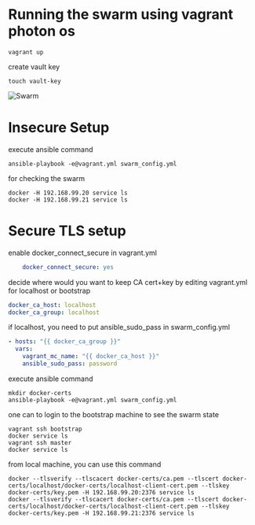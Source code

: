 Running the swarm using vagrant photon os
===
```shell
vagrant up
```

create vault key
```shell
touch vault-key
```

![Swarm](https://mjzocw-dm2305.files.1drv.com/y3mvx71ilq0g0GmYoNb09Er-ybT4IwWZrtPRbfOIpd9q_91cdO67W-2xwZOOl5qwkWdDnrkSE6aid-bkvOfpLmYr30SRC2YFja3aPtLnrpvFOyrNco7wUXU7hwWTMD44JqtGWbgpDWqXZN8Is27o52RbGrX8orFWtMnWPIhVh5_0xk)

Insecure Setup
====

execute ansible command
```shell
ansible-playbook -e@vagrant.yml swarm_config.yml
```

for checking the swarm
```shell
docker -H 192.168.99.20 service ls
docker -H 192.168.99.21 service ls
```

Secure TLS setup
====
enable docker_connect_secure in vagrant.yml
```yml
    docker_connect_secure: yes
```

decide where would you want to keep CA cert+key by editing vagrant.yml for localhost or bootstrap
```yml
docker_ca_host: localhost
docker_ca_group: localhost
```

if localhost, you need to put ansible_sudo_pass in swarm_config.yml
```yml
- hosts: "{{ docker_ca_group }}"
  vars:
    vagrant_mc_name: "{{ docker_ca_host }}"
    ansible_sudo_pass: password

```

execute ansible command
```shell
mkdir docker-certs
ansible-playbook -e@vagrant.yml swarm_config.yml
```

one can to login to the bootstrap machine to see the swarm state

```shell
vagrant ssh bootstrap
docker service ls
vagrant ssh master
docker service ls
```

from local machine, you can use this command
```shell
docker --tlsverify --tlscacert docker-certs/ca.pem --tlscert docker-certs/localhost/docker-certs/localhost-client-cert.pem --tlskey docker-certs/key.pem -H 192.168.99.20:2376 service ls
docker --tlsverify --tlscacert docker-certs/ca.pem --tlscert docker-certs/localhost/docker-certs/localhost-client-cert.pem --tlskey docker-certs/key.pem -H 192.168.99.21:2376 service ls
```

